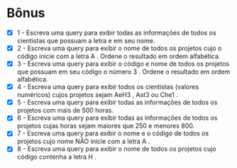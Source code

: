 <h1>Bônus</h1>

- [x] 1 - Escreva uma query para exibir todas as informações de todos os cientistas que possuam a letra e em seu nome.
- [x] 2 - Escreva uma query para exibir o nome de todos os projetos cujo o código inicie com a letra A . Ordene o resultado em ordem alfabética.
- [x] 3 - Escreva uma query para exibir o código e nome de todos os projetos que possuam em seu código o número 3 . Ordene o resultado em ordem alfabética.
- [x] 4 - Escreva uma query para exibir todos os cientistas (valores numéricos) cujos projetos sejam AeH3 , Ast3 ou Che1 .
- [x] 5 - Escreva uma query para exibir todas as informações de todos os projetos com mais de 500 horas.
- [x] 6 - Escreva uma query para exibir todas as informações de todos os projetos cujas horas sejam maiores que 250 e menores 800.
- [x] 7 - Escreva uma query para exibir o nome e o código de todos os projetos cujo nome NÃO inicie com a letra A .
- [x] 8 - Escreva uma query para exibir o nome de todos os projetos cujo código contenha a letra H .
